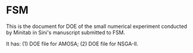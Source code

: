 # FSM

This is the document for DOE of the small numerical experiment conducted by Minitab in Sini's manuscript submitted to FSM.

It has: 
       (1) DOE file for AMOSA;
       (2) DOE file for NSGA-II.

